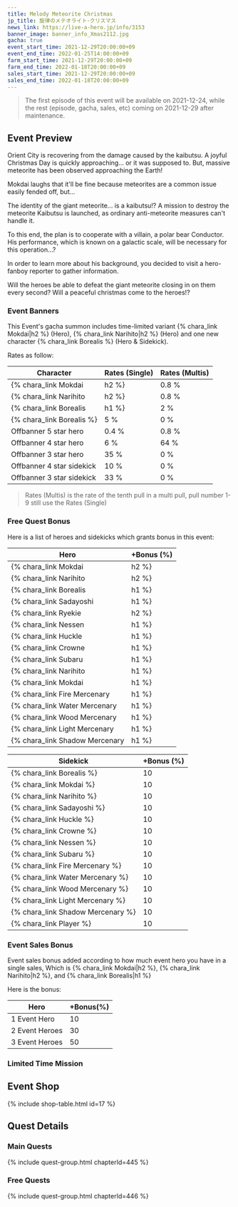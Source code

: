```yaml
---
title: Melody Meteorite Christmas
jp_title: 旋律のメテオライト･クリスマス
news_link: https://live-a-hero.jp/info/3153
banner_image: banner_info_Xmas2112.jpg 
gacha: true
event_start_time: 2021-12-29T20:00:00+09
event_end_time: 2022-01-25T14:00:00+09
farm_start_time: 2021-12-29T20:00:00+09
farm_end_time: 2022-01-18T20:00:00+09
sales_start_time: 2021-12-29T20:00:00+09
sales_end_time: 2022-01-18T20:00:00+09
---
```


> The first episode of this event will be available on 2021-12-24, while the rest (episode, gacha, sales, etc) coming on 2021-12-29 after maintenance.

## Event Preview

Orient City is recovering from the damage caused by the kaibutsu. 
A joyful Christmas Day is quickly approaching... or it was supposed to. 
But, massive meteorite has been observed approaching the Earth!

Mokdai laughs that it'll be fine because meteorites are a common issue easily fended off, but...

The identity of the giant meteorite... is a kaibutsu!? 
A mission to destroy the meteorite Kaibutsu is launched, as ordinary anti-meteorite measures can't handle it.

To this end, the plan is to cooperate with a villain, a polar bear Conductor.
His performance, which is known on a galactic scale, will be necessary for this operation...?

In order to learn more about his background, you decided to visit a hero-fanboy reporter to gather information.

Will the heroes be able to defeat the giant meteorite closing in on them every second? Will a peaceful christmas come to the heroes!?

### Event Banners

This Event's gacha summon includes time-limited variant {% chara_link Mokdai|h2 %} (Hero), {% chara_link Narihito|h2 %} (Hero) and one new character {% chara_link Borealis %} (Hero & Sidekick).

Rates as follow:

| Character                                                | Rates (Single) | Rates (Multis) |
|----------------------------------------------------------|----------------|----------------|
| {% chara_link Mokdai|h2 %}                               | 0.8 %            | 1.6 %            |
| {% chara_link Narihito|h2 %}                              | 0.8 %             | 1.6 %             |
| {% chara_link Borealis|h1 %}                                | 2 %              | 32 %             |
| {% chara_link Borealis %}                                   | 5 %             | 0 %             |
| Offbanner 5 star hero                                    | 0.4 %            | 0.8 %            |
| Offbanner 4 star hero                                    | 6 %              | 64 %             |
| Offbanner 3 star hero                                    | 35 %             | 0 %              |
| Offbanner 4 star sidekick                                | 10 %              | 0 %              |
| Offbanner 3 star sidekick                                | 33 %             | 0 %              |

>Rates (Multis) is the rate of the tenth pull in a multi pull, pull number 1-9 still use the Rates (Single)

### Free Quest Bonus

Here is a list of heroes and sidekicks which grants bonus in this event:

| Hero | +Bonus (%)|
|------------|--------------|
| {% chara_link Mokdai|h2 %} | 40 |
| {% chara_link Narihito|h2 %}  | 40 |
| {% chara_link Borealis|h1 %}  | 30 |
| {% chara_link Sadayoshi|h1 %} | 20 |
| {% chara_link Ryekie|h2 %} | 20 |
| {% chara_link Nessen|h1 %} | 20 |
| {% chara_link Huckle|h1 %}  | 10 |
| {% chara_link Crowne|h1 %} | 10 | 
| {% chara_link Subaru|h1 %} | 10 | 
| {% chara_link Narihito|h1 %} | 10 | 
| {% chara_link Mokdai|h1 %} | 10 | 
| {% chara_link Fire Mercenary|h1 %} | 10 | 
| {% chara_link Water Mercenary|h1 %} | 10 | 
| {% chara_link Wood Mercenary|h1 %} | 10 | 
| {% chara_link Light Mercenary|h1 %} | 10 | 
| {% chara_link Shadow Mercenary|h1 %} | 10 | 

| Sidekick | +Bonus (%) |
|-------------|---------------|
| {% chara_link Borealis %} | 10 | 
| {% chara_link Mokdai %}  | 10 | 
| {% chara_link Narihito %}  | 10 | 
| {% chara_link Sadayoshi %}  | 10 | 
| {% chara_link Huckle %}  | 10 | 
| {% chara_link Crowne %}  | 10 | 
| {% chara_link Nessen %}  | 10 | 
| {% chara_link Subaru %}  | 10 | 
| {% chara_link Fire Mercenary %}  | 10 | 
| {% chara_link Water Mercenary %}  | 10 | 
| {% chara_link Wood Mercenary %}  | 10 | 
| {% chara_link Light Mercenary %}  | 10 | 
| {% chara_link Shadow Mercenary %}  | 10 | 
| {% chara_link Player %} | 10 | 

### Event Sales Bonus

Event sales bonus added according to how much event hero you have in a single sales, Which is
{% chara_link Mokdai|h2 %}, {% chara_link Narihito|h2 %}, and {% chara_link Borealis|h1 %}  

Here is the bonus:

| Hero   | +Bonus(%) |
|--------|-----------|
| 1 Event Hero   |     10    |
| 2 Event Heroes |     30    |
| 3 Event Heroes |     50    |

### Limited Time Mission


## Event Shop

{% include shop-table.html id=17 %}

## Quest Details

### Main Quests

{% include quest-group.html chapterId=445 %}

### Free Quests

{% include quest-group.html chapterId=446 %}

